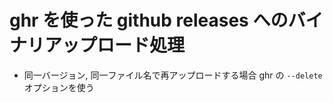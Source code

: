 # ghr を使った github releases へのバイナリアップロード処理

- 同一バージョン, 同一ファイル名で再アップロードする場合 ghr の `--delete` オプションを使う

